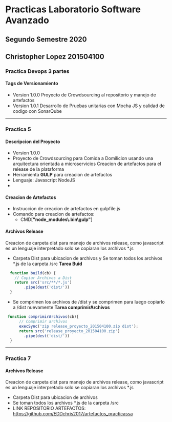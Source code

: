 # Practicas Laboratorio Software Avanzado
## Segundo Semestre 2020
## Christopher Lopez 201504100

### Practica Devops 3 partes
#### Tags de Versionamiento
- Version 1.0.0 Proyecto de Crowdsourcing al repositorio y manejo de artefactos
- Version 1.0.1 Desarrollo de Pruebas unitarias con Mocha JS y calidad de codigo con SonarQube
---------------------------------------
### Practica 5
#### Descripcion del Proyecto
- Version 1.0.0
- Proyecto de Crowdsourcing para Comida a Domilicion usando una arquitectura orientada a microservicios
Creacion de artefactos para el release de la plataforma 
- Herramienta **GULP** para creacion de artefactos
- Lenguaje: Javascript NodeJS 
- 
#### Creacion de Artefactos
- Instruccion de creacion de artefactos en gulpfile.js
- Comando para creacion de artefactos:
  - CMD[**"node_modules\\.bin\\gulp"**]
  
#### Archivos Release
Creacion de carpeta dist para manejo de archivos release,
como javascript es un lenguaje interpretado solo se copiaran los archivos \*.js
- Carpeta Dist para ubicacion de archivos y Se toman todos los archivos \*.js de la carpeta /src **Tarea Buid**
```javascript
  function build(cb) {
    // Copiar Archivos a Dist
    return src('src/**/*.js')
        .pipe(dest('dist/'))
  }
```
- Se comprimen los archivos de /dist y se comprimen para luego copiarlo a /dist nuevamente **Tarea comprimirArchivos**
```javascript
 function comprimirArchivos(cb){
      // Comprimir archivos 
      execSync('zip release_proyecto_201504100.zip dist');
      return src('release_proyecto_201504100.zip')
        .pipe(dest('dist/')) 
  }
  ```

---------------------------------------
### Practica 7
#### Archivos Release
Creacion de carpeta dist para manejo de archivos release,
como javascript es un lenguaje interpretado solo se copiaran los archivos \*.js
- Carpeta Dist para ubicacion de archivos 
- Se toman todos los archivos \*.js de la carpeta /src
- LINK REPOSITORIO ARTEFACTOS: https://github.com/EDDchris2017/artefactos_practicassa
